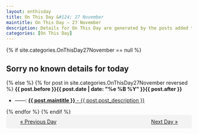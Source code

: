 ```yaml
---
layout: onthisday
title: On This Day &#124; 27 November
maintitle: On This Day — 27 November
description: Details for On This Day are generated by the posts added to the website so the content is subject to changes/updates over time.
categories: [On This Day]
---
```


{% if site.categories.OnThisDay27November == null %}
<h2>Sorry no known details for today</h2>
{% else %}
{% for post in site.categories.OnThisDay27November reversed %}
<strong>{{ post.before }}{{ post.date | date: "%e %B %Y" }}{{ post.after }}</strong>
<ul>
<li> ——: <a class="{{ post.class }}" href="{{ post.url }}"><strong>{{ post.maintitle }}</strong> - {{ post.post_description }}</a></li>
</ul>
{% endfor %}
{% endif %}
<br />
<div style="background-color: #f3f3f3; padding: 10px; border-radius: 5px; text-align: center; display: flex; justify-content: space-evenly;">
<a href="/onthisday/11/11-26">« Previous Day</a>
<span style="visibility:hidden;">[ Visit Leap Year February 29 ]</span>
<a href="/onthisday/11/11-28">Next Day »</a>
</div>

